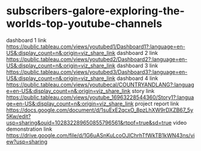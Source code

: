 # subscribers-galore-exploring-the-worlds-top-youtube-channels
dashboard 1 link https://public.tableau.com/views/youtubed1/Dashboard1?:language=en-US&:display_count=n&:origin=viz_share_link
dashboard 2 link https://public.tableau.com/views/youtubed2/Dashboard2?:language=en-US&:display_count=n&:origin=viz_share_link
dashboard 3 link https://public.tableau.com/views/youtubed3/Dashboard3?:language=en-US&:display_count=n&:origin=viz_share_link
dashboard 4 link https://public.tableau.com/views/youtubecal/COUNTRYANDLANG?:language=en-US&:display_count=n&:origin=viz_share_link
story link    https://public.tableau.com/views/youtube_16963228544360/Story1?:language=en-US&:display_count=n&:origin=viz_share_link
project report link https://docs.google.com/document/d/1suExE2qcxO_8pzLhXW9rDXZB67_5y5Kw/edit?usp=sharing&ouid=102832289650855796561&rtpof=true&sd=true
video demonstration link https://drive.google.com/file/d/1G6uASnKuLcoOJlChrhTfWkTB1kWN43ns/view?usp=sharing
